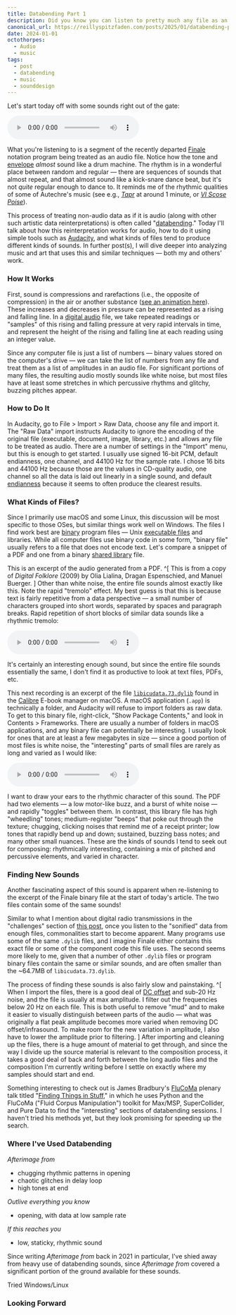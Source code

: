 ```yaml
---
title: Databending Part 1
description: Did you know you can listen to pretty much any file as an audio file? In this post I'll explain how it works, and in the next, I'll go into more depth about composing with these sounds.
canonical_url: https://reillyspitzfaden.com/posts/2025/01/databending-part-1
date: 2024-01-01
octothorpes:
  - Audio
  - music
tags:
  - post
  - databending
  - music
  - sounddesign
---
```

Let's start today off with some sounds right out of the gate:

<audio controls>
  <source src="/media/blog/2025/01/Finale.7_23.mp3" type="audio/mp3">
</audio>

What you're listening to is a segment of the recently departed [Finale](https://en.wikipedia.org/wiki/Finale_(scorewriter)) notation program being treated as an audio file. Notice how the tone and [envelope](https://en.wikipedia.org/wiki/Envelope_(music)) *almost* sound like a drum machine. The rhythm is in a wonderful place between random and regular — there are sequences of sounds that almost repeat, and that almost sound like a kick-snare dance beat, but it's not *quite* regular enough to dance to. It reminds me of the rhythmic qualities of some of Autechre's music (see e.g., <cite>[Tapr](https://autechre.bandcamp.com/track/tapr)</cite> at around 1 minute, or <cite>[VI Scose Poise](https://autechre.bandcamp.com/track/vi-scose-poise)</cite>).

This process of treating non-audio data as if it is audio (along with other such artistic data reinterpretations) is often called "[databending](https://en.wikipedia.org/wiki/Databending)." Today I'll talk about how this reinterpretation works for audio, how to do it using simple tools such as [Audacity](https://www.audacityteam.org/), and what kinds of files tend to produce different kinds of sounds. In further post(s), I will dive deeper into analyzing music and art that uses this and similar techniques — both my and others' work.

### How It Works

First, sound is compressions and rarefactions (i.e., the opposite of compression) in the air or another substance ([see an animation here](https://www.youtube.com/watch?v=gtk7wjY8GXQ)). These increases and decreases in pressure can be represented as a rising and falling line. In a [digital audio](https://en.wikipedia.org/wiki/Digital_audio) file, we take repeated readings or "samples" of this rising and falling pressure at very rapid intervals in time, and represent the height of the rising and falling line at each reading using an integer value.

Since any computer file is just a list of numbers — binary values stored on the computer's drive — we can take the list of numbers from any file and treat them as a list of amplitudes in an audio file. For significant portions of many files, the resulting audio mostly sounds like white noise, but most files have at least some stretches in which percussive rhythms and glitchy, buzzing pitches appear.

### How to Do It

In Audacity, go to File > Import > Raw Data, choose any file and import it. The "Raw Data" import instructs Audacity to ignore the encoding of the original file (executable, document, image, library, etc.) and allows any file to be treated as audio. There are a number of settings in the "Import" menu, but this is enough to get started. I usually use signed 16-bit PCM, default endianness, one channel, and 44100 Hz for the sample rate. I chose 16 bits and 44100 Hz because those are the values in CD-quality audio, one channel so all the data is laid out linearly in a single sound, and default [endianness](https://en.wikipedia.org/wiki/Endianness) because it seems to often produce the clearest results.

### What Kinds of Files?

Since I primarily use macOS and some Linux, this discussion will be most specific to those OSes, but similar things work well on Windows. The files I find work best are [binary](https://en.wikipedia.org/wiki/Binary_file) program files — Unix [executable files](https://en.wikipedia.org/wiki/Executable) and libraries. While all computer files use binary code in some form, "binary file" usually refers to a file that does not encode text. Let's compare a snippet of a PDF and one from a binary [shared library](https://en.wikipedia.org/wiki/Library_(computing)) file.

This is an excerpt of the audio generated from a PDF. ^[ This is from a copy of <cite>Digital Folklore</cite> (2009) by Olia Lialina, Dragan Espenschied, and Manuel Buerger. ] Other than white noise, the entire file sounds almost exactly like this. Note the rapid "tremolo" effect. My best guess is that this is because text is fairly repetitive from a data perspective — a small number of characters grouped into short words, separated by spaces and paragraph breaks. Rapid repetition of short blocks of similar data sounds like a rhythmic tremolo:

<audio controls>
  <source src="/media/blog/2025/01/Olia-Lialina-Dragan-Espenschied-Digital-Folklore-01.mp3" type="audio/mp3">
</audio>

It's certainly an interesting enough sound, but since the entire file sounds essentially the same, I don't find it as productive to look at text files, PDFs, etc.

This next recording is an excerpt of the file [`libicudata.73.dylib`](https://docs.oracle.com/cd/E36784_01/html/E36873/libicudata-3lib.html) found in the [Calibre](https://calibre-ebook.com/) E-book manager on macOS. A macOS application (`.app`) is technically a folder, and Audacity will refuse to import folders as raw data. To get to this binary file, right-click, "Show Package Contents," and look in Contents > Frameworks. There are usually a number of folders in macOS applications, and any binary file can potentially be interesting. I usually look for ones that are at least a few megabytes in size — since a good portion of most files is white noise, the "interesting" parts of small files are rarely as long and varied as I would like:

<audio controls>
  <source src="/media/blog/2025/01/libicudata.73.dylib-01.mp3" type="audio/mp3">
</audio>

I want to draw your ears to the rhythmic character of this sound. The PDF had two elements — a low motor-like buzz, and a burst of white noise — and rapidly "toggles" between them. In contrast, this library file has high "wheedling" tones; medium-register "beeps" that poke out through the texture; chugging, clicking noises that remind me of a receipt printer; low tones that rapidly bend up and down; sustained, buzzing bass notes; and many other small nuances. These are the kinds of sounds I tend to seek out for composing: rhythmically interesting, containing a mix of pitched and percussive elements, and varied in character.

### Finding New Sounds

Another fascinating aspect of this sound is apparent when re-listening to the excerpt of the Finale binary file at the start of today's article. The two files contain some of the same sounds! 

Similar to what I mention about digital radio transmissions in the "challenges" section of [this post](https://reillyspitzfaden.com/posts/2024/12/radio-listening-musically/), once you listen to the "sonified" data from enough files, commonalities start to become apparent. Many programs use some of the same `.dylib` files, and I imagine Finale either contains this exact file or some of the component code this file uses. The second seems more likely to me, given that a number of other `.dylib` files or program binary files contain the same or similar sounds, and are often smaller than the ~64.7MB of `libicudata.73.dylib`.

The process of finding these sounds is also fairly slow and painstaking. ^[ When I import the files, there is a good deal of [DC offset](https://en.wikipedia.org/wiki/DC_bias) and sub-20 Hz noise, and the file is usually at max amplitude. I filter out the frequencies below 20 Hz on each file. This is both useful to remove "mud" and to make it easier to visually distinguish between parts of the audio — what was originally a flat peak amplitude becomes more varied when removing DC offset/infrasound. To make room for the new variation in amplitude, I also have to lower the amplitude prior to filtering. ] After importing and cleaning up the files, there is a huge amount of material to get through, and since the way I divide up the source material is relevant to the composition process, it takes a good deal of back and forth between the long audio files and the composition I'm currently writing before I settle on exactly where my samples should start and end.

Something interesting to check out is James Bradbury's [FluCoMa](https://www.flucoma.org/) plenary talk titled "[Finding Things in Stuff](https://www.youtube.com/watch?v=IpD_XzW1Az4)," in which he uses Python and the FluCoMa ("Fluid Corpus Manipulation") toolkit for Max/MSP, SuperCollider, and Pure Data to find the "interesting" sections of databending sessions. I haven't tried his methods yet, but they look promising for speeding up the search.

### Where I've Used Databending
<cite>Afterimage from</cite>
- chugging rhythmic patterns in opening
- chaotic glitches in delay loop
- high tones at end

<cite>Outlive everything you know</cite>
- opening, with data at low sample rate

<cite>If this reaches you</cite>
- low, staticky, rhythmic sound

Since writing <cite>Afterimage from</cite> back in 2021 in particular, I've shied away from heavy use of databending sounds, since <cite>Afterimage from</cite> covered a significant portion of the ground available for these sounds.

Tried Windows/Linux

### Looking Forward
